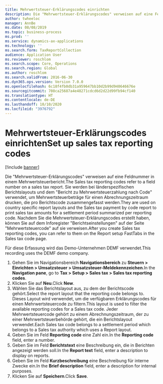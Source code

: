 ```yaml
---
title: Mehrwertsteuer-Erklärungscodes einrichten
description: Die "Mehrwertsteuer-Erklärungscodes" verweisen auf eine Feldnummer in einem Mehrwertsteuerbericht.
author: twheeloc
manager: AnnBe
ms.date: 08/08/2019
ms.topic: business-process
ms.prod: ''
ms.service: dynamics-ax-applications
ms.technology: ''
ms.search.form: TaxReportCollection
audience: Application User
ms.reviewer: roschlom
ms.search.scope: Core, Operations
ms.search.region: Global
ms.author: roschlom
ms.search.validFrom: 2016-06-30
ms.dyn365.ops.version: Version 7.0.0
ms.openlocfilehash: 6c18f4fb0db31a959647bb10d2b99d940646676e
ms.sourcegitcommit: 708ca25687a4e48271cdcd6d2d22d99fb94cf140
ms.translationtype: HT
ms.contentlocale: de-DE
ms.lasthandoff: 10/10/2020
ms.locfileid: "3976792"
---
```

# <a name="set-up-sales-tax-reporting-codes"></a><span data-ttu-id="24e6f-103">Mehrwertsteuer-Erklärungscodes einrichten</span><span class="sxs-lookup"><span data-stu-id="24e6f-103">Set up sales tax reporting codes</span></span>

[!include [banner](../../includes/banner.md)]

<span data-ttu-id="24e6f-104">Die "Mehrwertsteuer-Erklärungscodes" verweisen auf eine Feldnummer in einem Mehrwertsteuerbericht.</span><span class="sxs-lookup"><span data-stu-id="24e6f-104">The Sales tax reporting codes refer to a field number on a sales tax report.</span></span> <span data-ttu-id="24e6f-105">Sie werden bei länderspezifischen Berichtslayouts und dem "Bericht zu Mehrwertsteuerzahlung nach Code" verwendet, um Mehrwertsteuerbeträge für einen Abrechnungszeitraum drucken, die pro Berichtscode zusammengefasst werden.</span><span class="sxs-lookup"><span data-stu-id="24e6f-105">They are used on country specific report layouts and the Sales tax payment by code report to print sales tax amounts for a settlement period summarized per reporting code.</span></span> <span data-ttu-id="24e6f-106">Nachdem Sie die Mehrwertsteuer-Erklärungscodes erstellt haben, können Sie auf dem Inforegister "Berichtseinstellungen" auf der Seite "Mehrwertsteuercode" auf sie verweisen.</span><span class="sxs-lookup"><span data-stu-id="24e6f-106">After you create Sales tax reporting codes, you can refer to them on the Report setup FastTabs in the Sales tax code page.</span></span> 

<span data-ttu-id="24e6f-107">Für diese Erfassung wird das Demo-Unternehmen DEMF verwendet.</span><span class="sxs-lookup"><span data-stu-id="24e6f-107">This recording uses the DEMF demo company.</span></span>

1. <span data-ttu-id="24e6f-108">Gehen Sie im Navigationsbereich **Navigationsbereich** zu **Steuern > Einrichten > Umsatzsteuer > Umsatzsteuer-Meldekennzeichen**.</span><span class="sxs-lookup"><span data-stu-id="24e6f-108">In the **Navigation pane**, go to **Tax > Setup > Sales tax > Sales tax reporting codes**.</span></span>
2. <span data-ttu-id="24e6f-109">Klicken Sie auf **Neu**.</span><span class="sxs-lookup"><span data-stu-id="24e6f-109">Click **New**.</span></span>
3. <span data-ttu-id="24e6f-110">Wählen Sie das Berichtslayout aus, zu dem der Berichtscode gehört.</span><span class="sxs-lookup"><span data-stu-id="24e6f-110">Select the report layout that the reporting code belongs to.</span></span> <span data-ttu-id="24e6f-111">Dieses Layout wird verwendet, um die verfügbaren Erklärungscodes für einen Mehrwertsteuercode zu filtern.</span><span class="sxs-lookup"><span data-stu-id="24e6f-111">This layout is used to filter the available reporting codes for a Sales tax code.</span></span> <span data-ttu-id="24e6f-112">Jeder Mehrwertsteuercode gehört zu einem Abrechnungszeitraum, der zu einer Mehrwertsteuerbehörde gehört, die ein Berichtslayout verwendet.</span><span class="sxs-lookup"><span data-stu-id="24e6f-112">Each Sales tax code belongs to a settlement period which belongs to a Sales tax authority which uses a Report layout.</span></span>  
4. <span data-ttu-id="24e6f-113">Geben Sie im Feld **Reporting code** eine Zahl ein.</span><span class="sxs-lookup"><span data-stu-id="24e6f-113">In the **Reporting code** field, enter a number.</span></span>
5. <span data-ttu-id="24e6f-114">Geben Sie im Feld **Berichtstext** eine Beschreibung ein, die in Berichten angezeigt werden soll.</span><span class="sxs-lookup"><span data-stu-id="24e6f-114">In the **Report text** field, enter a description to display on reports.</span></span>
6. <span data-ttu-id="24e6f-115">Geben Sie im Feld **Kurzbeschreibung** eine Beschreibung für interne Zwecke ein.</span><span class="sxs-lookup"><span data-stu-id="24e6f-115">In the **Brief description** field, enter a description for internal purposes.</span></span>
7. <span data-ttu-id="24e6f-116">Klicken Sie auf **Speichern**.</span><span class="sxs-lookup"><span data-stu-id="24e6f-116">Click **Save**.</span></span>

